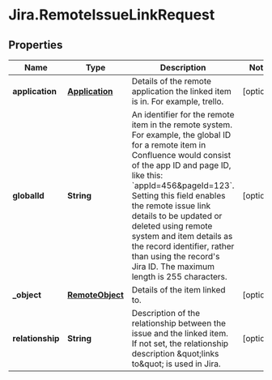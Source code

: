 # Jira.RemoteIssueLinkRequest

## Properties

Name | Type | Description | Notes
------------ | ------------- | ------------- | -------------
**application** | [**Application**](Application.md) | Details of the remote application the linked item is in. For example, trello. | [optional] 
**globalId** | **String** | An identifier for the remote item in the remote system. For example, the global ID for a remote item in Confluence would consist of the app ID and page ID, like this: &#x60;appId&#x3D;456&amp;pageId&#x3D;123&#x60;.  Setting this field enables the remote issue link details to be updated or deleted using remote system and item details as the record identifier, rather than using the record&#39;s Jira ID.  The maximum length is 255 characters. | [optional] 
**_object** | [**RemoteObject**](RemoteObject.md) | Details of the item linked to. | [optional] 
**relationship** | **String** | Description of the relationship between the issue and the linked item. If not set, the relationship description \&quot;links to\&quot; is used in Jira. | [optional] 


